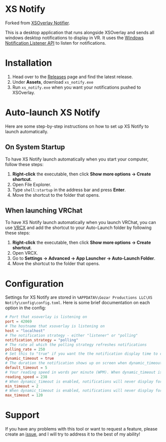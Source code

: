 # XS Notify
Forked from [XSOverlay Notifier](https://github.com/bluskript/xsoverlay-notifier).

This is a desktop application that runs alongside XSOverlay and sends all windows desktop notifications to display in VR. It uses the [Windows Notification Listener API](https://learn.microsoft.com/en-us/windows/apps/design/shell/tiles-and-notifications/notification-listener) to listen for notifications.
# Installation
1. Head over to the [Releases](https://github.com/Erallie/xs-notify/releases) page and find the latest release.
2. Under **Assets**, download `xs_notify.exe`
3. Run `xs_notify.exe` when you want your notifications pushed to XSOverlay.
# Auto-launch XS Notify
Here are some step-by-step instructions on how to set up XS Notify to launch automatically.
## On System Startup
To have XS Notify launch automatically when you start your computer, follow these steps:
1. **Right-click** the executable, then click **Show more options → Create shortcut**.
2. Open File Explorer.
3. Type `shell:startup` in the address bar and press **Enter**.
4. Move the shortcut to the folder that opens.
## When launching VRChat
To have XS Notify launch automatically when you launch VRChat, you can use [VRCX](https://github.com/vrcx-team/VRCX) and add the shortcut to your Auto-Launch folder by following these steps:
1. **Right-click** the executable, then click **Show more options → Create shortcut**.
2. Open VRCX.
3. Go to **Settings → Advanced → App Launcher → Auto-Launch Folder**.
4. Move the shortcut to the folder that opens.
# Configuration
Settings for XS Notify are stored in `%APPDATA%\Gozar Productions LLC\XS Notify\config\config.toml`. Here is some brief documentation on each option in the config:
```toml
# Port that xsoverlay is listening on
port = 42069
# The hostname that xsoverlay is listening on
host = "localhost"
# The notification strategy - either "listener" or "polling"
notification_strategy = "polling"
# The rate at which the polling strategy refreshes notifications
polling_rate = 250
# Set this to "true" if you want the the notification display time to change depending on the amount of text being displayed. Otherwise, set it to "false".
dynamic_timeout = true
# The duration the notification shows up on screen when dynamic_timeout is disabled.
default_timeout = 5
# Your reading speed in words per minute (WPM). When dynamic_timeout is enabled, the timeout of each notification will be calculated based off of this.
reading_speed = 238
# When dynamic_timeout is enabled, notifications will never display for less than this many seconds.
min_timeout = 2
# When dynamic_timeout is enabled, notifications will never display for more than this many seconds.
max_timeout = 120
```
# Support
If you have any problems with this tool or want to request a feature, please create an [issue](https://github.com/Erallie/xs-notify/issues), and I will try to address it to the best of my ability!